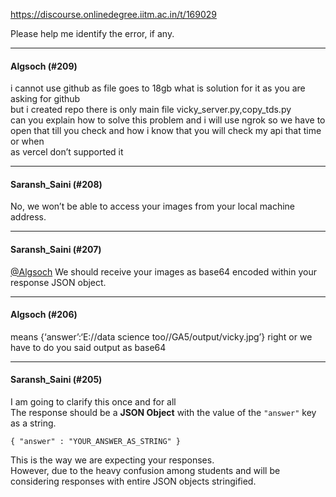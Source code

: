 https://discourse.onlinedegree.iitm.ac.in/t/169029

Please help me identify the error, if any.</p><hr>

<h4>Algsoch (#209)</h4>
<p>i cannot use github as file goes to 18gb what is solution for it as you are asking for github<br/>
but i created repo there is only main file vicky_server.py,copy_tds.py<br/>
can you explain how to solve this problem and i will use ngrok so we have to open that till you check and how i know that you will check my api that time or when<br/>
as vercel don’t supported it</p><hr>

<h4>Saransh_Saini (#208)</h4>
<p>No, we won’t be able to access your images from your local machine address.</p><hr>

<h4>Saransh_Saini (#207)</h4>
<p><a class="mention" href="/u/algsoch">@Algsoch</a> We should receive your images as base64 encoded within your response JSON object.</p><hr>

<h4>Algsoch (#206)</h4>
<p>means {‘answer’:‘E://data science too//GA5/output/vicky.jpg’} right or we have to do you said output as base64</p><hr>

<h4>Saransh_Saini (#205)</h4>
<p>I am going to clarify this once and for all<br/>
The response should be a <strong>JSON Object</strong> with the value of the <code>"answer"</code> key as a string.</p>
<pre data-code-wrap="python"><code class="lang-python">{ "answer" : "YOUR_ANSWER_AS_STRING" }
</code></pre>
<p>This is the way we are expecting your responses.<br/>
However, due to the heavy confusion among students and will be considering responses with entire JSON objects stringified.